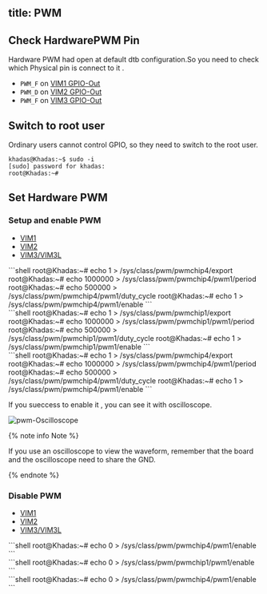 title: PWM
---

## Check HardwarePWM Pin

Hardware PWM had open at default dtb configuration.So you need to check which Physical pin is connect to it .

* `PWM_F` on [VIM1 GPIO-Out](Hardware#VIM1-Hardware-Info)
* `PWM_D` on [VIM2 GPIO-Out](Hardware#VIM2-Hardware-Info)
* `PWM_F` on [VIM3 GPIO-Out](Hardware#VIM3-Hardware-Info)

## Switch to root user

Ordinary users cannot control GPIO, so they need to switch to the root user.

```shell
khadas@Khadas:~$ sudo -i
[sudo] password for khadas:
root@Khadas:~#
```

## Set Hardware PWM

### Setup and enable PWM

<ul class="nav nav-tabs" id="myTab" role="tablist">
  <li class="nav-item" role="presentation">
    <a class="nav-link active" id="home-tab" data-toggle="tab" href="#vim1-enable" role="tab" aria-controls="vim1" aria-selected="true">VIM1</a>
  </li>
  <li class="nav-item" role="presentation">
    <a class="nav-link" id="profile-tab" data-toggle="tab" href="#vim2-enable" role="tab" aria-controls="vim2" aria-selected="false">VIM2</a>
  </li>
  <li class="nav-item" role="presentation">
    <a class="nav-link" id="contact-tab" data-toggle="tab" href="#vim3-enable" role="tab" aria-controls="vim3" aria-selected="false">VIM3/VIM3L</a>
  </li>
</ul>
<div class="tab-content" id="myTabContent">
  <div class="tab-pane fade show active" id="vim1-enable" role="tabpanel" aria-labelledby="vim1-tab">
  	```shell
	root@Khadas:~# echo 1 > /sys/class/pwm/pwmchip4/export
	root@Khadas:~# echo 1000000 > /sys/class/pwm/pwmchip4/pwm1/period
	root@Khadas:~# echo 500000 > /sys/class/pwm/pwmchip4/pwm1/duty_cycle
	root@Khadas:~# echo 1 > /sys/class/pwm/pwmchip4/pwm1/enable
	```
  </div>
  <div class="tab-pane fade" id="vim2-enable" role="tabpanel" aria-labelledby="vim2-tab">
  	```shell
	root@Khadas:~# echo 1 > /sys/class/pwm/pwmchip1/export
	root@Khadas:~# echo 1000000 > /sys/class/pwm/pwmchip1/pwm1/period
	root@Khadas:~# echo 500000 > /sys/class/pwm/pwmchip1/pwm1/duty_cycle
	root@Khadas:~# echo 1 > /sys/class/pwm/pwmchip1/pwm1/enable
	```
  </div>
  <div class="tab-pane fade" id="vim3-enable" role="tabpanel" aria-labelledby="vim3-tab">
  	```shell
	root@Khadas:~# echo 1 > /sys/class/pwm/pwmchip4/export
	root@Khadas:~# echo 1000000 > /sys/class/pwm/pwmchip4/pwm1/period
	root@Khadas:~# echo 500000 > /sys/class/pwm/pwmchip4/pwm1/duty_cycle
	root@Khadas:~# echo 1 > /sys/class/pwm/pwmchip4/pwm1/enable
	```
  </div>
</div>


If you sueccess to enable it , you can see it with oscilloscope.

![pwm-Oscilloscope](/linux/images/vim1/pwm-Oscilloscope.jpg)

{% note info Note %}

If you use an oscilloscope to view the waveform, remember that the board and the oscilloscope need to share the GND.

{% endnote %}

### Disable PWM

<ul class="nav nav-tabs" id="myTab" role="tablist">
  <li class="nav-item" role="presentation">
    <a class="nav-link active" id="home-tab" data-toggle="tab" href="#vim1-disable" role="tab" aria-controls="vim1" aria-selected="true">VIM1</a>
  </li>
  <li class="nav-item" role="presentation">
    <a class="nav-link" id="profile-tab" data-toggle="tab" href="#vim2-disable" role="tab" aria-controls="vim2" aria-selected="false">VIM2</a>
  </li>
  <li class="nav-item" role="presentation">
    <a class="nav-link" id="contact-tab" data-toggle="tab" href="#vim3-disable" role="tab" aria-controls="vim3" aria-selected="false">VIM3/VIM3L</a>
  </li>
</ul>
<div class="tab-content" id="myTabContent">
  <div class="tab-pane fade show active" id="vim1-disable" role="tabpanel" aria-labelledby="vim1-tab">
  ```shell
  root@Khadas:~# echo 0 > /sys/class/pwm/pwmchip4/pwm1/enable
  ```
  </div>
  <div class="tab-pane fade" id="vim2-disable" role="tabpanel" aria-labelledby="vim2-tab">
  ```shell
  root@Khadas:~# echo 0 > /sys/class/pwm/pwmchip1/pwm1/enable
  ```
  </div>
  <div class="tab-pane fade" id="vim3-disable" role="tabpanel" aria-labelledby="vim3-tab">
  ```shell
  root@Khadas:~# echo 0 > /sys/class/pwm/pwmchip4/pwm1/enable
  ```
  </div>
</div>


